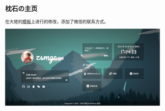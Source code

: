 <p>
<strong><h2>枕石の主页</h2></strong>
在大佬的<a href="https://github.com/imsyy/home.">模板</a>上进行的修改，添加了微信的联系方式。
</p>

![枕石の主页](/screenshots/main.png)

